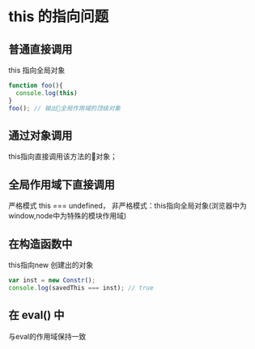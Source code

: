 # this 的指向问题

## 普通直接调用
this 指向全局对象

```js
function foo(){
  console.log(this)
}
foo(); // 输出全局作用域的顶级对象
```

## 通过对象调用
this指向直接调用该方法的对象；

## 全局作用域下直接调用
严格模式 this === undefined，
非严格模式：this指向全局对象(浏览器中为window,node中为特殊的模块作用域)

## 在构造函数中
this指向new 创建出的对象

```js
var inst = new Constr();
console.log(savedThis === inst); // true
```

## 在 eval() 中
与eval的作用域保持一致